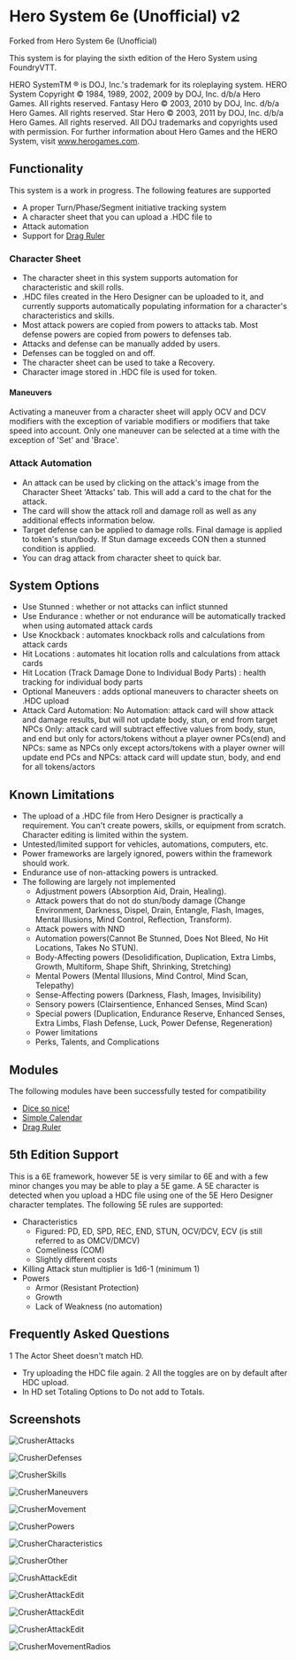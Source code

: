 # Hero System 6e (Unofficial) v2

Forked from Hero System 6e (Unofficial)

This system is for playing the sixth edition of the Hero System using FoundryVTT.

HERO SystemTM ® is DOJ, Inc.'s trademark for its roleplaying system.
HERO System Copyright © 1984, 1989, 2002, 2009 by DOJ, Inc. d/b/a Hero Games. All rights
reserved.
Fantasy Hero © 2003, 2010 by DOJ, Inc. d/b/a Hero Games. All rights reserved.
Star Hero © 2003, 2011 by DOJ, Inc. d/b/a Hero Games. All rights reserved.
All DOJ trademarks and copyrights used with permission.
For further information about Hero Games and the HERO System, visit www.herogames.com.

## Functionality

This system is a work in progress. The following features are supported

* A proper Turn/Phase/Segment initiative tracking system
* A character sheet that you can upload a .HDC file to
* Attack automation
* Support for [Drag Ruler](https://foundryvtt.com/packages/drag-ruler)

### Character Sheet

- The character sheet in this system supports automation for characteristic and skill rolls.
- .HDC files created in the Hero Designer can be uploaded to it, and currently supports automatically populating information for a character's characteristics and skills.
- Most attack powers are copied from powers to attacks tab.  Most defense powers are copied from powers to defenses tab.
- Attacks and defense can be manually added by users.
- Defenses can be toggled on and off.
- The character sheet can be used to take a Recovery.
- Character image stored in .HDC file is used for token.

#### Maneuvers

Activating a maneuver from a character sheet will apply OCV and DCV modifiers with the exception of variable modifiers or modifiers that take speed into account. Only one maneuver can be selected at a time with the exception of 'Set' and 'Brace'.

### Attack Automation

- An attack can be used by clicking on the attack's image from the Character Sheet 'Attacks' tab. This will add a card to the chat for the attack.
- The card will show the attack roll and damage roll as well as any additional effects information below.
- Target defense can be applied to damage rolls.  Final damage is applied to token's stun/body.  If Stun damage exceeds CON then a stunned condition is applied.
- You can drag attack from character sheet to quick bar.

## System Options

- Use Stunned : whether or not attacks can inflict stunned
- Use Endurance : whether or not endurance will be automatically tracked when using automated attack cards
- Use Knockback : automates knockback rolls and calculations from attack cards
- Hit Locations : automates hit location rolls and calculations from attack cards
- Hit Location (Track Damage Done to Individual Body Parts) : health tracking for individual body parts
- Optional Maneuvers : adds optional maneuvers to character sheets on .HDC upload
- Attack Card Automation:
    No Automation: attack card will show attack and damage results, but will not update body, stun, or end from target
    NPCs Only: attack card will subtract effective values from body, stun, and end but only for actors/tokens without a player owner
    PCs(end) and NPCs: same as NPCs only except actors/tokens with a player owner will update end
    PCs and NPCs: attack card will update stun, body, and end for all tokens/actors

## Known Limitations
- The upload of a .HDC file from Hero Designer is practically a requirement.  You can't create powers, skills, or equipment from scratch.  Character editing is limited within the system.
- Untested/limited support for vehicles, automations, computers, etc.
- Power frameworks are largely ignored, powers within the framework should work.
- Endurance use of non-attacking powers is untracked.
- The following are largely not implemented
  - Adjustment powers (Absorption Aid, Drain, Healing).
  - Attack powers that do not do stun/body damage (Change Environment, Darkness, Dispel, Drain, Entangle, Flash, Images, Mental Illusions, Mind Control, Reflection, Transform).
  - Attack powers with NND
  - Automation powers(Cannot Be Stunned, Does Not Bleed, No Hit Locations, Takes No STUN).
  - Body-Affecting powers (Desolidification, Duplication, Extra Limbs, Growth, Multiform, Shape Shift, Shrinking, Stretching)
  - Mental Powers (Mental Illusions, Mind Control, Mind Scan, Telepathy)
  - Sense-Affecting powers (Darkness, Flash, Images, Invisibility)
  - Sensory powers (Clairsentience, Enhanced Senses, Mind Scan)
  - Special powers (Duplication, Endurance Reserve, Enhanced Senses, Extra Limbs, Flash Defense, Luck, Power Defense, Regeneration)
  - Power limitations
  - Perks, Talents, and Complications

## Modules
The following modules have been successfully tested for compatibility
  - [Dice so nice!](https://gitlab.com/riccisi/foundryvtt-dice-so-nice)
  - [Simple Calendar](https://github.com/vigoren/foundryvtt-simple-calendar)
  - [Drag Ruler](https://foundryvtt.com/packages/drag-ruler)

## 5th Edition Support
This is a 6E framework, however 5E is very similar to 6E and with a few minor changes you may be able to play a 5E game.  A 5E character is detected when you upload a HDC file using one of the 5E Hero Designer character templates.  The following 5E rules are supported:
- Characteristics
  - Figured: PD, ED, SPD, REC, END, STUN, OCV/DCV, ECV (is still referred to as OMCV/DMCV)
  - Comeliness (COM)
  - Slightly different costs
- Killing Attack stun multiplier is 1d6-1 (minimum 1)
- Powers
  - Armor (Resistant Protection)
  - Growth
  - Lack of Weakness (no automation)

## Frequently Asked Questions
1 The Actor Sheet doesn't match HD.
  - Try uploading the HDC file again.
2 All the toggles are on by default after HDC upload.
  - In HD set Totaling Options to Do not add to Totals.

## Screenshots

![CrusherAttacks](./media/CrusherAttacks.png)

![CrusherDefenses](./media/CrusherDefenses.png)

![CrusherSkills](./media/CrusherSkills.png)

![CrusherManeuvers](./media/CrusherManeuvers.png)

![CrusherMovement](./media/CrusherMovement.png)

![CrusherPowers](./media/CrusherPowers.png)

![CrusherCharacteristics](./media/CrusherCharacteristics.png)

![CrusherOther](./media/CrusherOther.png)

![CrushAttackEdit](./media/CrushAttackEdit.png)

![CrusherAttackEdit](./media/CrushAttackCard.png)

![CrusherAttackEdit](./media/CrushDamageCard.png)

![CrusherAttackEdit](./media/CrushApplyDamageCard.png)

![CrusherMovementRadios](./media/CrusherMovementRadios.png)
